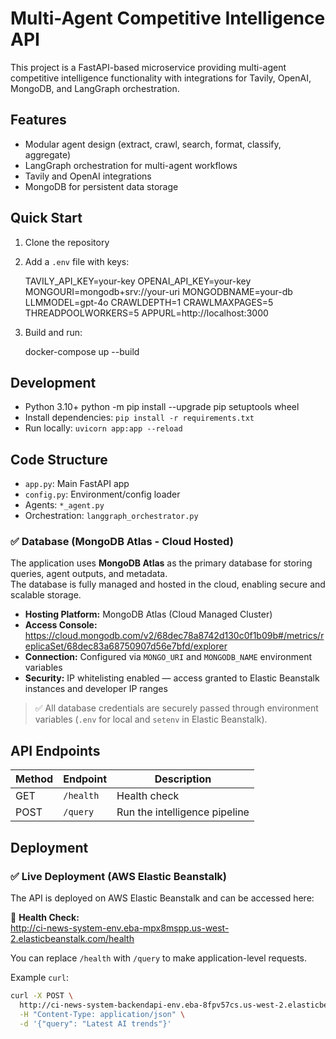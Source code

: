 # Multi-Agent Competitive Intelligence API

This project is a FastAPI-based microservice providing multi-agent competitive intelligence functionality with integrations for Tavily, OpenAI, MongoDB, and LangGraph orchestration.

## Features
- Modular agent design (extract, crawl, search, format, classify, aggregate)
- LangGraph orchestration for multi-agent workflows
- Tavily and OpenAI integrations
- MongoDB for persistent data storage

## Quick Start

1. Clone the repository
2. Add a `.env` file with keys:

    TAVILY_API_KEY=your-key
    OPENAI_API_KEY=your-key
    MONGOURI=mongodb+srv://your-uri
    MONGODBNAME=your-db
    LLMMODEL=gpt-4o
    CRAWLDEPTH=1
    CRAWLMAXPAGES=5
    THREADPOOLWORKERS=5
    APPURL=http://localhost:3000

3. Build and run:

    docker-compose up --build   


## Development

- Python 3.10+
  python -m pip install --upgrade pip setuptools wheel
- Install dependencies: `pip install -r requirements.txt`
- Run locally: `uvicorn app:app --reload`

## Code Structure

- `app.py`: Main FastAPI app
- `config.py`: Environment/config loader
- Agents: `*_agent.py`
- Orchestration: `langgraph_orchestrator.py`

### ✅ Database (MongoDB Atlas - Cloud Hosted)

The application uses **MongoDB Atlas** as the primary database for storing queries, agent outputs, and metadata.  
The database is fully managed and hosted in the cloud, enabling secure and scalable storage.

- **Hosting Platform:** MongoDB Atlas (Cloud Managed Cluster)
- **Access Console:**  
  https://cloud.mongodb.com/v2/68dec78a8742d130c0f1b09b#/metrics/replicaSet/68dec83a68750907d56e7bfd/explorer
- **Connection:** Configured via `MONGO_URI` and `MONGODB_NAME` environment variables
- **Security:** IP whitelisting enabled — access granted to Elastic Beanstalk instances and developer IP ranges

> ✅ All database credentials are securely passed through environment variables (`.env` for local and `setenv` in Elastic Beanstalk).


## API Endpoints

| Method | Endpoint | Description |
|--------|----------|-------------|
| GET    | `/health` | Health check |
| POST   | `/query` | Run the intelligence pipeline |

## Deployment

### ✅ Live Deployment (AWS Elastic Beanstalk)

The API is deployed on AWS Elastic Beanstalk and can be accessed here:

🔗 **Health Check:**  
http://ci-news-system-env.eba-mpx8mspp.us-west-2.elasticbeanstalk.com/health

You can replace `/health` with `/query` to make application-level requests.

Example `curl`:

```bash
curl -X POST \
  http://ci-news-system-backendapi-env.eba-8fpv57cs.us-west-2.elasticbeanstalk.com/query \
  -H "Content-Type: application/json" \
  -d '{"query": "Latest AI trends"}'




